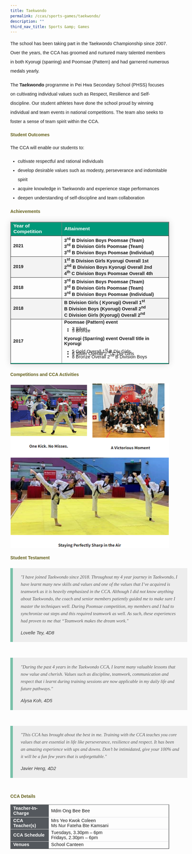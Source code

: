 ```yaml
---
title: Taekwondo
permalink: /ccas/sports-games/taekwondo/
description: ""
third_nav_title: Sports &amp; Games
---
```

<p style="font-size:14.5px; line-height:2;font-family:sans-serif;">The school has been taking part in the Taekwondo Championship since 2007. Over the years, the CCA has groomed and nurtured many talented members in both Kyorugi (sparring) and Poomsae (Pattern) and had garnered numerous medals yearly.</p>

<p style="margin-top:15px;font-size:14.5px; line-height:2;font-family:sans-serif;">
	The <strong style="font-family:sans-serif;">Taekwondo</strong> programme in Pei Hwa Secondary School (PHSS) focuses on cultivating individual values such as Respect, Resilience and Self-discipline. Our student athletes have done the school proud by winning individual and team events in national competitions. The team also seeks to foster a sense of team spirit within the CCA.</p>

<h4 style="color:#635f1a;font-family:sans-serif;font-weight:bold;">Student Outcomes</h4>
<p style="font-size:14.5px; line-height:2;margin-top:15px; font-family:sans-serif;">The CCA will enable our students to:</p>
<ul style="margin-top:5px">
		<li style="font-size:14.5px; line-height:2;font-family:sans-serif;"> cultivate respectful and rational individuals</li>
		<li style="font-size:14.5px; line-height:2;font-family:sans-serif;"> develop desirable values such as modesty, perseverance and indomitable spirit</li>
		<li style="font-size:14.5px; line-height:2;font-family:sans-serif;"> acquire knowledge in Taekwondo and experience stage performances</li>
		<li style="font-size:14.5px; line-height:2;font-family:sans-serif;"> deepen understanding of self-discipline and team collaboration</li>
	</ul>
	
<h4 style="color:#635f1a;font-family:sans-serif;font-weight:bold;">Achievements</h4>
	
<table border="1" style="border-collapse: collapse;margin: 25px 0;font-size:15px;font-family: sans-serif;box-shadow: 0 0 20px rgba(0, 0, 0, 0.15);">
<thead style="background-color: #009879; font-weight: bold; font-size: 15.5px;">
<tr>
				<td style="text-align:left;color:white;font-family:sans-serif;">Year of Competition</td>
				<td style="text-align:left;color:white;font-family:sans-serif;">Attainment</td>
			</tr>
</thead>
	
<tbody>
<tr style="font-size:14.5px;">
				<td><strong style="font-family:sans-serif;">2021</strong></td>
				<td style="margin-bottom:-13px;margin-top:-10px;">
					<strong style="font-family:sans-serif;">
						3<sup style="font-family:sans-serif;">rd</sup> B Division Boys Poomsae (Team)<br>
						3<sup style="font-family:sans-serif;">rd</sup> B Division Girls Poomsae (Team)<br>
						3<sup style="font-family:sans-serif;">rd</sup> B Division Boys Poomsae (Individual)<br>
					</strong>
				</td>
</tr>
			
<tr style="background-color: #f3f3f3; font-size:14.5px;">
				<td><strong style="font-family:sans-serif;">2019</strong></td>
				<td style="margin-bottom:5px;">
					<strong style="font-family:sans-serif;">
						1<sup style="font-family:sans-serif;">st</sup> B Division Girls Kyorugi Overall 1st<br>
						2<sup style="font-family:sans-serif;">nd</sup> B Division Boys Kyorugi Overall 2nd<br>
						4<sup style="font-family:sans-serif;">th</sup> C Division Boys Poomsae Overall 4th<br>
					</strong>
				</td>
</tr>

<tr style="font-size:14.5px;">
				<td><strong style="font-family:sans-serif;">2018</strong></td>
				<td style="margin-bottom:5px;">
					<strong style="font-family:sans-serif;">
						3<sup style="font-family:sans-serif;">rd</sup> B Division Boys Poomsae (Team)<br>
						3<sup style="font-family:sans-serif;">rd</sup> B Division Girls Poomsae (Team)<br>
						3<sup style="font-family:sans-serif;">rd</sup> B Division Boys Poomsae (Individual)<br>
					</strong>
				</td>
</tr>
			
<tr style="background-color: #f3f3f3; font-size:14.5px;">
				<td><strong style="font-family:sans-serif;">2018</strong></td>
				<td style="margin-bottom:5px;">
					<strong style="font-family:sans-serif;">
						B Division Girls ( Kyorugi) Overall 1<sup style="font-family:sans-serif;">st</sup><br>
						B Division Boys (Kyorugi) Overall 2<sup style="font-family:sans-serif;">nd</sup><br>
						C Division Girls (Kyorugi) Overall 2<sup style="font-family:sans-serif;">nd</sup><br>
					</strong>
				</td>
</tr>
		
<tr style="border-bottom: 2px solid #009879; font-size:14.5px;">
			<td><strong style="font-family:sans-serif;">2017</strong></td>
			<td style="margin-bottom:-13px;margin-top:-10px;">
				<strong style="font-family:sans-serif;">Poomsae (Pattern) event</strong>
				<br>
				<ul>
					<li style="font-size:14.5px;margin-bottom:-5px;margin-top:-10px;font-family:sans-serif;">3 Silver</li>
					<li style="font-size:14.5px;margin-bottom:-5px;margin-top:-10px;font-family:sans-serif;">5 Bronze</li>
				</ul>
				<strong style="font-family:sans-serif;">Kyorugi (Sparring) event Overall title in Kyorugi</strong>
				<br>
				<ul>
					<li style="font-size:14.5px;margin-bottom:-13px;margin-top:-10px;font-family:sans-serif;"> 5 Gold Overall 1<sup style="font-family:sans-serif;">st</sup> B Div Girls</li>
					<li style="font-size:14.5px;margin-bottom:-5px;margin-top:-10px;font-family:sans-serif;">6 Silver Overall 2<sup style="font-family:sans-serif;">nd</sup> C Div Girls</li>
					<li style="font-size:14.5px;margin-bottom:-5px;margin-top:-10px;font-family:sans-serif;">8 Bronze Overall 2<sup style="font-family:sans-serif;">nd</sup> B Division Boys</li>
				</ul>
			</td>
</tr>										
</tbody>
</table>

<h4 style="color:#635f1a;font-family:sans-serif;font-weight:bold;">Competitions and CCA Activities</h4>

<img src="/images/taekwondo.png">

<h4 style="color:#635f1a;font-weight:bold;margin-bottom:-25px;font-family:sans-serif;">Student Testament</h4>
<blockquote style="font-size: 14.5px;
  width:100%;
  margin:50px auto;
  font-family:serif;
  font-style:italic;
  color: #555555;
  padding:1.2em 25px 1.2em 25px;
  border-left:8px solid #78C0A8 ;
  line-height:1.6;
  position: relative;
  background:#EDEDED;">
	"I have joined Taekwondo since 2018. Throughout my 4 year journey in Taekwondo, I have learnt many new skills and values and one of the values that I’ve acquired is teamwork as it is heavily emphasized in the CCA. Although I did not know anything about Taekwondo, the coach and senior members patiently guided me to make sure I master the techniques well. During Poomsae competition, my members and I had to synchronize out steps and this required teamwork as well. As such, these experiences had proven to me that “Teamwork makes the dream work."
  <span style="display:block; color:#333333; margin-top:1em;font-size:14.5px;"><em style="font-family:sans-serif;">Lovelle Tey, 4D8</em></span>
	</blockquote>
	
<blockquote style="font-size: 14.5px;
  width:100%;
  margin:50px auto;
  font-family:serif;
  font-style:italic;
  color: #555555;
  padding:1.2em 25px 1.2em 25px;
  border-left:8px solid #78C0A8 ;
  line-height:1.6;
  position: relative;
  background:#EDEDED;">
	"During the past 4 years in the Taekwondo CCA, I learnt many valuable lessons that now value and cherish. Values such as discipline, teamwork, communication and respect that i learnt during training sessions are now applicable in my daily life and future pathways."
  <span style="display:block; color:#333333; margin-top:1em;font-size:14.5px;"><em style="font-family:sans-serif;">Alysa Koh, 4D5</em></span>
	</blockquote>
	
<blockquote style="font-size: 14.5px;
  width:100%;
  margin:50px auto;
  font-family:serif;
  font-style:italic;
  color: #555555;
  padding:1.2em 25px 1.2em 25px;
  border-left:8px solid #78C0A8 ;
  line-height:1.6;
  position: relative;
  background:#EDEDED;">
	"This CCA has brought about the best in me. Training with the CCA teaches you core values that are essential in life like perseverance, resilience and respect. It has been an amazing experience with ups and downs. Don’t be intimidated, give your 100% and it will be a fun few years that is unforgettable."
  <span style="display:block; color:#333333; margin-top:1em;font-size:14.5px;"><em style="font-family:sans-serif;">Javier Heng, 4D2</em></span>
	</blockquote>

<h4 style="color:#635f1a;font-family:sans-serif;font-weight:bold;">CCA Details</h4>
<table border="1" style="width:100%;">
	<tbody>
		<tr>
			<td style="background-color: #54585d; font-weight: bold; font-size: 14.5px; border: 1px solid #54585d; color:white;border-bottom: 1px solid #dddddd;width:24%;font-family:sans-serif;">Teacher-In-Charge</td>
			<td style="border: 1px solid #dddfe1;font-size: 14.5px;font-family:sans-serif;">Mdm Ong Bee Bee</td>
		</tr>

<tr>
			<td style="background-color: #54585d; font-weight: bold; font-size: 14.5px; border: 1px solid #54585d;border-bottom: 1px solid #dddddd; color:white;font-family:sans-serif;">CCA Teacher(s)</td>
			<td style="border: 1px solid #dddfe1;font-size: 14.5px;font-family:sans-serif;">Mrs Yeo Kwok Coleen<br>Ms Nur Fateha Bte Kamsani</td>
		</tr>

<tr>
			<td style="background-color: #54585d; font-weight: bold; font-size: 14.5px; border: 1px solid #54585d; color:white;border-bottom: 1px solid #dddddd;font-family:sans-serif;">CCA Schedule</td>
			<td style="border: 1px solid #dddfe1;font-size: 14.5px;font-family:sans-serif;">Tuesdays, 3.30pm – 6pm<br>Fridays, 2.30pm – 6pm</td>
		</tr>
		
<tr>
			<td style="background-color: #54585d; font-weight: bold; font-size: 14.5px; border: 1px solid #54585d; color:white;font-family:sans-serif;">Venues</td>
			<td style="border: 1px solid #dddfe1;font-size: 14.5px;font-family:sans-serif;">School Canteen</td>
		</tr>
		
</tbody>
</table>